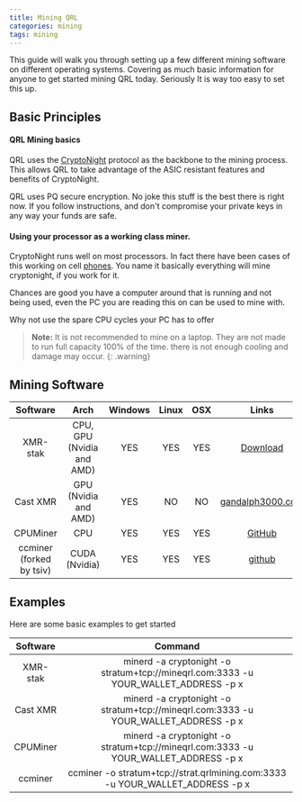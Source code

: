 ```yaml
---
title: Mining QRL
categories: mining
tags: mining
---
```



This guide will walk you through setting up a few different mining software on different operating systems. Covering as much basic information for anyone to get started mining QRL today. Seriously It is way too easy to set this up.


## Basic Principles

#### QRL Mining basics

QRL uses the [CryptoNight](#) protocol as the backbone to the mining process. This allows QRL to take advantage of the ASIC resistant features and benefits of CryptoNight. 

QRL uses PQ secure encryption. No joke this stuff is the best there is right now. If you follow instructions, and don't compromise your private keys in any way your funds are safe.

#### Using your processor as a working class miner. 
CryptoNight runs well on most processors. In fact there have been cases of this working on cell [phones](https://play.google.com/store/apps/details?id=com.ethics.path.tonymonero). You name it basically everything will mine cryptonight, if you work for it. 

Chances are good you have a computer around that is running and not being used, even the PC you are reading this on can be used to mine with.

Why not use the spare CPU cycles your PC has to offer

> **Note:** It is not recommended to mine on a laptop. They are not made to run full capacity 100% of the time. there is not enough cooling and damage may occur.
{: .warning}

## Mining Software

| Software      |  Arch | Windows     | Linux |  OSX   |  Links |
| :------------:|:-----:|:-----------:|:-----:|:------:|:------:|
|   XMR-stak    | CPU, GPU (Nvidia and AMD) |  YES     |  YES     |  YES      | [Download](https://github.com/fireice-uk/xmr-stak/releases) |
|   Cast XMR    |  GPU (Nvidia and AMD) |    YES  |  NO   |  NO    | [gandalph3000.com](http://www.gandalph3000.com/cast_xmr/cast-xmr-optimized-cryptonight-miner-for-rx-vega/) |
|   CPUMiner |  CPU  |    YES     |  YES   |  YES   | [GitHub](https://github.com/tpruvot/cpuminer-multi) |
|   ccminer (forked by tsiv)   | CUDA (Nvidia) |  YES       |  YES   |   YES   | [github](https://github.com/tsiv/ccminer-cryptonight) |


## Examples
Here are some basic examples to get started

| Software      | Command |
| :------------:|:-------:|
|   XMR-stak | minerd -a cryptonight -o stratum+tcp://mineqrl.com:3333 -u YOUR_WALLET_ADDRESS -p x |
|   Cast XMR | minerd -a cryptonight -o stratum+tcp://mineqrl.com:3333 -u YOUR_WALLET_ADDRESS -p x  |
|   CPUMiner | minerd -a cryptonight -o stratum+tcp://mineqrl.com:3333 -u YOUR_WALLET_ADDRESS -p x  |
|   ccminer  | ccminer -o stratum+tcp://strat.qrlmining.com:3333 -u YOUR_WALLET_ADDRESS -p x |
